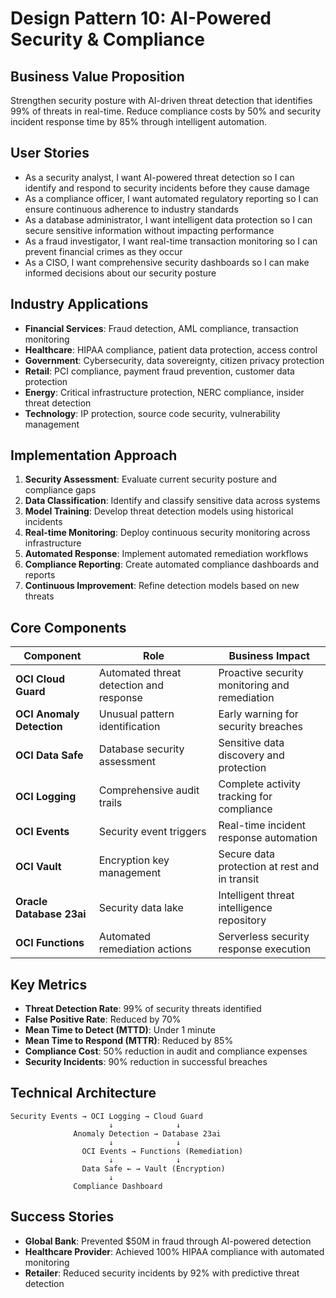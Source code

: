 # Design Pattern 10: AI-Powered Security & Compliance

## Business Value Proposition
Strengthen security posture with AI-driven threat detection that identifies 99% of threats in real-time. Reduce compliance costs by 50% and security incident response time by 85% through intelligent automation.

## User Stories
- As a security analyst, I want AI-powered threat detection so I can identify and respond to security incidents before they cause damage
- As a compliance officer, I want automated regulatory reporting so I can ensure continuous adherence to industry standards
- As a database administrator, I want intelligent data protection so I can secure sensitive information without impacting performance
- As a fraud investigator, I want real-time transaction monitoring so I can prevent financial crimes as they occur
- As a CISO, I want comprehensive security dashboards so I can make informed decisions about our security posture

## Industry Applications
- **Financial Services**: Fraud detection, AML compliance, transaction monitoring
- **Healthcare**: HIPAA compliance, patient data protection, access control
- **Government**: Cybersecurity, data sovereignty, citizen privacy protection
- **Retail**: PCI compliance, payment fraud prevention, customer data protection
- **Energy**: Critical infrastructure protection, NERC compliance, insider threat detection
- **Technology**: IP protection, source code security, vulnerability management

## Implementation Approach
1. **Security Assessment**: Evaluate current security posture and compliance gaps
2. **Data Classification**: Identify and classify sensitive data across systems
3. **Model Training**: Develop threat detection models using historical incidents
4. **Real-time Monitoring**: Deploy continuous security monitoring across infrastructure
5. **Automated Response**: Implement automated remediation workflows
6. **Compliance Reporting**: Create automated compliance dashboards and reports
7. **Continuous Improvement**: Refine detection models based on new threats

## Core Components
| Component | Role | Business Impact |
|-----------|------|-----------------|
| **OCI Cloud Guard** | Automated threat detection and response | Proactive security monitoring and remediation |
| **OCI Anomaly Detection** | Unusual pattern identification | Early warning for security breaches |
| **OCI Data Safe** | Database security assessment | Sensitive data discovery and protection |
| **OCI Logging** | Comprehensive audit trails | Complete activity tracking for compliance |
| **OCI Events** | Security event triggers | Real-time incident response automation |
| **OCI Vault** | Encryption key management | Secure data protection at rest and in transit |
| **Oracle Database 23ai** | Security data lake | Intelligent threat intelligence repository |
| **OCI Functions** | Automated remediation actions | Serverless security response execution |

## Key Metrics
- **Threat Detection Rate**: 99% of security threats identified
- **False Positive Rate**: Reduced by 70%
- **Mean Time to Detect (MTTD)**: Under 1 minute
- **Mean Time to Respond (MTTR)**: Reduced by 85%
- **Compliance Cost**: 50% reduction in audit and compliance expenses
- **Security Incidents**: 90% reduction in successful breaches

## Technical Architecture
```
Security Events → OCI Logging → Cloud Guard
                      ↓              ↓
              Anomaly Detection → Database 23ai
                      ↓              ↓
                OCI Events → Functions (Remediation)
                      ↓              ↓
                Data Safe ← → Vault (Encryption)
                      ↓
              Compliance Dashboard
```

## Success Stories
- **Global Bank**: Prevented $50M in fraud through AI-powered detection
- **Healthcare Provider**: Achieved 100% HIPAA compliance with automated monitoring
- **Retailer**: Reduced security incidents by 92% with predictive threat detection